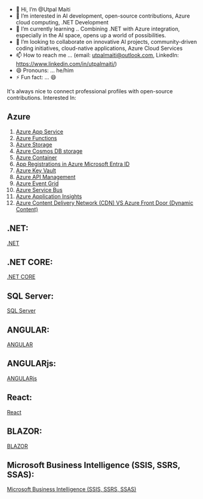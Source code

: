 
- 👋 Hi, I’m @Utpal Maiti
- 👀 I’m interested in AI development, open-source contributions, Azure cloud computing, .NET Development
- 🌱 I’m currently learning .. Combining .NET with Azure integration, especially in the AI space, opens up a world of possibilities.
- 💞️ I’m looking to collaborate on innovative AI projects, community-driven coding initiatives, cloud-native applications, Azure Cloud Services
- 📫 How to reach me ... (email: utpalmaiti@outlook.com, LinkedIn: https://www.linkedin.com/in/utpalmaiti/)
- 😄 Pronouns: ... he/him
- ⚡ Fun fact: ... 😄

It's always nice to connect professional profiles with open-source contributions.
Interested In:
## Azure
1. [Azure App Service](https://github.com/utpal-maiti/Azure_App_Service/)
2. [Azure Functions](https://github.com/utpal-maiti/Azure_Functions_App/)
3. [Azure Storage](https://github.com/utpal-maiti/Azure_Storage/)
4. [Azure Cosmos DB storage](https://github.com/utpal-maiti/Azure_Cosmos_DB/)
5. [Azure Container](https://github.com/utpal-maiti/Azure_Container_Apps/)
6. [App Registrations in Azure Microsoft Entra ID](https://github.com/utpal-maiti/Azure_App_registrations-/)
7. [Azure Key Vault](https://github.com/utpal-maiti/Azure_Key_Vault/)
8. [Azure API Management](https://github.com/utpal-maiti/Azure_API_Management)
9. [Azure Event Grid](https://github.com/utpal-maiti/Azure_Event_Grid)
10. [Azure Service Bus](https://github.com/utpal-maiti/Azure_Service_Bus)
11. [Azure Application Insights](https://github.com/utpal-maiti/Azure_Application_Insights)
12. [Azure Content Delivery Network (CDN) VS Azure Front Door (Dynamic Content)](https://github.com/utpal-maiti/Azure_Content_Delivery_Network)

## .NET:
[.NET](https://github.com/utpal-maiti/Azure_App_Service/)

## .NET CORE:
[.NET CORE](https://github.com/utpal-maiti/Azure_App_Service/)


## SQL Server:
[SQL Server](https://github.com/utpal-maiti/Azure_App_Service/)


## ANGULAR:
[ANGULAR](https://github.com/utpal-maiti/Azure_App_Service/)

## ANGULARjs:
[ANGULARjs](https://github.com/utpal-maiti/Azure_App_Service/)

## React:
[React](https://github.com/utpal-maiti/Azure_App_Service/)

## BLAZOR:
[BLAZOR](https://github.com/utpal-maiti/Azure_App_Service/)

## Microsoft Business Intelligence (SSIS, SSRS, SSAS):
[Microsoft Business Intelligence (SSIS, SSRS, SSAS)](https://github.com/utpal-maiti/Azure_App_Service/)



